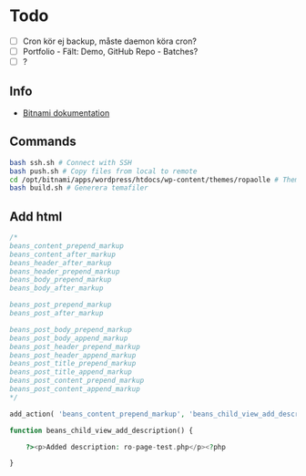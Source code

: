 # Todo

* [ ] Cron kör ej backup, måste daemon köra cron?
* [ ] Portfolio - Fält: Demo, GitHub Repo - Batches?
* [ ] ?

## Info

* [Bitnami dokumentation](https://docs.bitnami.com/google/apps/wordpress-multisite/)

## Commands

```bash
bash ssh.sh # Connect with SSH
bash push.sh # Copy files from local to remote
cd /opt/bitnami/apps/wordpress/htdocs/wp-content/themes/ropaolle # Theme folder
bash build.sh # Generera temafiler
```

## Add html

```php
/*
beans_content_prepend_markup
beans_content_after_markup
beans_header_after_markup
beans_header_prepend_markup
beans_body_prepend_markup
beans_body_after_markup

beans_post_prepend_markup
beans_post_after_markup

beans_post_body_prepend_markup
beans_post_body_append_markup
beans_post_header_prepend_markup
beans_post_header_append_markup
beans_post_title_prepend_markup
beans_post_title_append_markup
beans_post_content_prepend_markup
beans_post_content_append_markup
*/

add_action( 'beans_content_prepend_markup', 'beans_child_view_add_description' );

function beans_child_view_add_description() {

    ?><p>Added description: ro-page-test.php</p><?php

}
```
